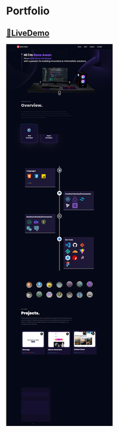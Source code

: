
# Portfolio




## [🔗LiveDemo](https://mrkportfolio.netlify.app/)



![App Screenshot](./public/app.png)

